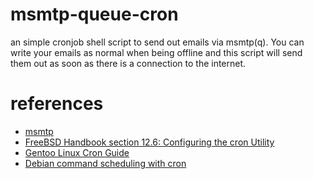 msmtp-queue-cron
================

an simple cronjob shell script to send out emails via msmtp(q). You can write your emails as normal when being
offline and this script will send them out as soon as there is a connection to the internet.

references
==========
* [msmtp](http://msmtp.sourceforge.net/)
* [FreeBSD Handbook section 12.6: Configuring the cron Utility](http://www.freebsd.org/doc/en/books/handbook/configtuning-cron.html)
* [Gentoo Linux Cron Guide](http://www.gentoo.org/doc/de/cron-guide.xml)
* [Debian command scheduling with cron](http://www.debian-administration.org/articles/56)
